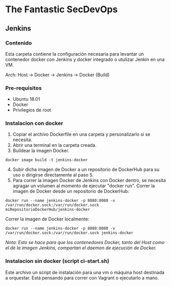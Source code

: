 # The Fantastic SecDevOps
## Jenkins

### Contenido 

Esta carpeta contiene la configuración necesaria para levantar un contenedor docker con Jenkins y docker integrado o utulizar Jenkin en una VM.

Arch: Host -> Docker -> Jenkins -> Docker (Build)

### Pre-requisitos

- Ubuntu 18.01
- Docker
- Privilegios de root

### Instalacion con docker

1) Copiar el archivo Dockerfile en una carpeta y personalizarlo si se necesita.
2) Abrir una terminal en la carpeta creada.
3) Buildear la imagen Docker. 
```
docker image build -t jenkins-docker
``` 
4) Subir dicha imagen de Docker a un repositorio de DockerHub para su uso o dirigirse directamente al paso 5.
5) Para correr la imagen Docker de Jenkins con Docker dentro, se necesita agragar un volumen al  momento de ejecutar "docker run".
Correr la imagen de Docker desde un repositorio de DockerHub:
```
docker run --name jenkins-docker -p 8080:8080 -v /var/run/docker.sock:/var/run/docker.sock miRepositorioDockerHub/jenkins-docker
```
Correr la imagen de Docker localmente: 
```
docker run --name jenkins-docker -p 8080:8080 -v /var/run/docker.sock:/var/run/docker.sock jenkins-docker
```

*Nota: Esto se hace para que los contenedores Docker, tanto del Host como el de la imagen Jenkins, compartan el daemon de ejecución de Docker.*


###  Instalacion sin  docker (script ci-start.sh)

Este archivo un script de instalación para una vm o máquina host destinada a orquestar. Está pensando para correr con Vagrant o ejecutarlo a mano.
